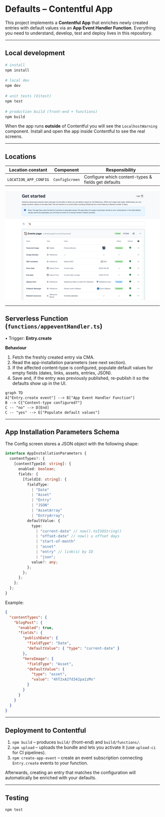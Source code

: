 # Defaults – Contentful App

This project implements a **Contentful App** that enriches newly created entries with default values via an **App Event Handler Function**. Everything you need to understand, develop, test and deploy lives in this repository.

---

## Local development

```bash
# install
npm install

# local dev
npm dev

# unit tests (Vitest)
npm test

# production build (front-end + functions)
npm build
```

When the app runs **outside** of Contentful you will see the `LocalhostWarning` component. Install and open the app inside Contentful to see the real screens.

---

## Locations

| Location constant     | Component      | Responsibility                                      |
| --------------------- | -------------- | --------------------------------------------------- |
| `LOCATION_APP_CONFIG` | `ConfigScreen` | Configure which content-types & fields get defaults |

![Config screen preview](assets/screenshot-config.png)

---

## Serverless Function (`functions/appeventHandler.ts`)

• Trigger: **Entry.create**

**Behaviour**

1. Fetch the freshly created entry via CMA.
2. Read the app-installation parameters (see next section).
3. If the affected content-type is configured, populate default values for empty fields (dates, links, assets, entries, JSON).
4. Save and, if the entry was previously published, re-publish it so the defaults show up in the UI.

```mermaid
graph TD
A["Entry.create event"] --> B["App Event Handler Function"]
B --> C{"Content-type configured?"}
C -- "no" --> D[End]
C -- "yes" --> E["Populate default values"]
```

---

## App&nbsp;Installation Parameters Schema

The Config screen stores a JSON object with the following shape:

```ts
interface AppInstallationParameters {
  contentTypes?: {
    [contentTypeId: string]: {
      enabled: boolean;
      fields: {
        [fieldId: string]: {
          fieldType:
            | "Date"
            | "Asset"
            | "Entry"
            | "JSON"
            | "AssetArray"
            | "EntryArray";
          defaultValue: {
            type:
              | "current-date" // now().toISOString()
              | "offset-date" // now() ± offset days
              | "start-of-month"
              | "asset"
              | "entry" // link(s) by ID
              | "json";
            value?: any;
          };
        };
      };
    };
  };
}
```

Example:

```json
{
  "contentTypes": {
    "blogPost": {
      "enabled": true,
      "fields": {
        "publishDate": {
          "fieldType": "Date",
          "defaultValue": { "type": "current-date" }
        },
        "heroImage": {
          "fieldType": "Asset",
          "defaultValue": {
            "type": "asset",
            "value": "4hT2xA2fd342pa1zMx"
          }
        }
      }
    }
  }
}
```

---

## Deployment to Contentful

1. `npm build` – produces `build/` (front-end) and `build/functions/`.
2. `npm upload` – uploads the bundle and lets you activate it (use `upload-ci` for CI pipelines).
3. `npm create-app-event` – create an event subscription connecting `Entry.create` events to your function.

Afterwards, creating an entry that matches the configuration will automatically be enriched with your defaults.

---

## Testing

```bash
npm test
```
